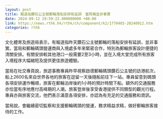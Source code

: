 ```yaml
---
layout: post
title: 報道指鑽石公主號郵輪落船安排有延誤　當局稱並非事實
date: 2024-09-12 19:59:22.000000000 +08:00
link: https://news.rthk.hk/rthk/ch/component/k2/1770403-20240912.htm
categories: rthk
---
```


文化體育及旅遊局表示，有報道指昨天鑽石公主號郵輪的落船安排有延誤，並非事實。當局和郵輪碼頭營運商與入境處多年來緊密合作，特別為郵輪旅客設計便捷的清關安排。有關安排較其他港口一般需要2至3小時，並在入境大堂完成所有旅客入境程序大幅縮短及提供更佳旅遊體驗。

當局在社交專頁說，旅遊事務專員昨早視察啟德郵輪碼頭鑽石公主號的訪港航次，船上2600名來自世界各地的旅客在逗留一天後隨船前往下一站。專員留意到碼頭各項安排運作暢順，旅客在郵輪泊岸後約1小時的預計時間下船。額外的交通服務亦恰當有序地應付高峰期的人潮。旅客登岸後享受香港提供不同類型的觀光行程。專員亦與旅客交流，他們表示滿意各項安排，亦認為有充足的交通服務和資訊。

當局說，會繼續密切監察和支援郵輪碼頭的營運，務求精益求精，做好郵輪旅客接待的工作。
